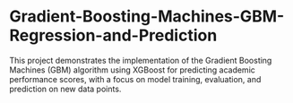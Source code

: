 # Gradient-Boosting-Machines-GBM-Regression-and-Prediction
This project demonstrates the implementation of the Gradient Boosting Machines (GBM) algorithm using XGBoost for predicting academic performance scores, with a focus on model training, evaluation, and prediction on new data points.

